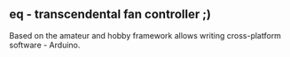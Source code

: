 ## eq - transcendental fan controller ;)
Based on the amateur and hobby framework allows writing cross-platform software - Arduino.
